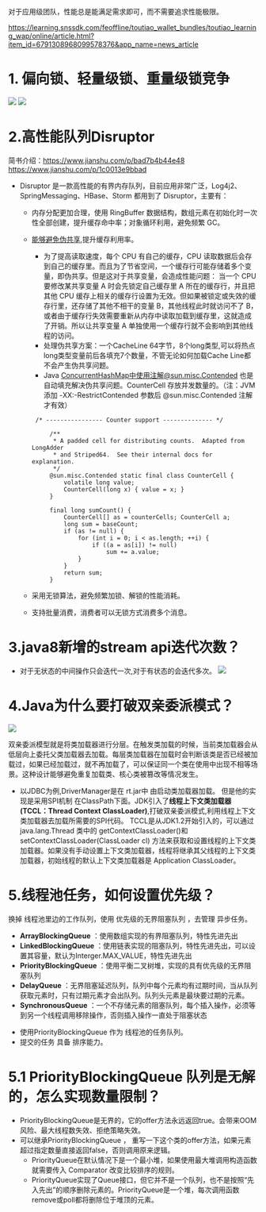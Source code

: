 
对于应用级团队，性能总是能满足需求即可，而不需要追求性能极限。


https://learning.snssdk.com/feoffline/toutiao_wallet_bundles/toutiao_learning_wap/online/article.html?item_id=6791308968099578376&app_name=news_article


# 1. 偏向锁、轻量级锁、重量级锁竞争

 ![](https://img2020.cnblogs.com/blog/1694759/202110/1694759-20211013180731349-1190196584.png)
 ![](https://img2020.cnblogs.com/blog/1694759/202110/1694759-20211013181026409-2075811936.png)   
 
# 2.高性能队列Disruptor
 
简书介绍：https://www.jianshu.com/p/bad7b4b44e48
        https://www.jianshu.com/p/1c0013e9bbad

- Disruptor 是一款高性能的有界内存队列，目前应用非常广泛，Log4j2、SpringMessaging、HBase、Storm 都用到了 Disruptor，主要有：
	- 内存分配更加合理，使用 RingBuffer 数据结构，数组元素在初始化时一次性全部创建，提升缓存命中率；对象循环利用，避免频繁 GC。
	- [能够避免伪共享](https://www.cnblogs.com/a747895159/articles/15847768.html),提升缓存利用率。
	   + 为了提高读取速度，每个 CPU 有自己的缓存，CPU 读取数据后会存到自己的缓存里。而且为了节省空间，一个缓存行可能存储着多个变量，即伪共享。但是这对于共享变量，会造成性能问题：
         当一个 CPU 要修改某共享变量 A 时会先锁定自己缓存里 A 所在的缓存行，并且把其他 CPU 缓存上相关的缓存行设置为无效。但如果被锁定或失效的缓存行里，还存储了其他不相干的变量 B，其他线程此时就访问不了 B，或者由于缓存行失效需要重新从内存中读取加载到缓存里，这就造成了开销。所以让共享变量 A 单独使用一个缓存行就不会影响到其他线程的访问。
	   + 处理伪共享方案：一个CacheLine 64字节，8个long类型,可以将热点long类型变量前后各填充7个数量，不管无论如何加载Cache Line都不会产生伪共享问题。
	   + Java ConcurrentHashMap中使用注解@sun.misc.Contended 也是自动填充解决伪共享问题。CounterCell 存放并发数量的。（注：JVM 添加 -XX:-RestrictContended 参数后 @sun.misc.Contended 注解才有效）
	   ```
        /* ---------------- Counter support -------------- */
        
            /**
             * A padded cell for distributing counts.  Adapted from LongAdder
             * and Striped64.  See their internal docs for explanation.
             */
            @sun.misc.Contended static final class CounterCell {
                volatile long value;
                CounterCell(long x) { value = x; }
            }
        
            final long sumCount() {
                CounterCell[] as = counterCells; CounterCell a;
                long sum = baseCount;
                if (as != null) {
                    for (int i = 0; i < as.length; ++i) {
                        if ((a = as[i]) != null)
                            sum += a.value;
                    }
                }
                return sum;
            }
      ```
	   
	- 采用无锁算法，避免频繁加锁、解锁的性能消耗。
	- 支持批量消费，消费者可以无锁方式消费多个消息。

# 3.java8新增的stream api迭代次数？
- 对于无状态的中间操作只会迭代一次,对于有状态的会迭代多次。
	![](https://img2020.cnblogs.com/blog/1694759/202111/1694759-20211103165032515-264003863.png)

# 4.Java为什么要打破双亲委派模式？

![](https://img2020.cnblogs.com/blog/1694759/202111/1694759-20211103165215393-1428034378.png)

双亲委派模型就是将类加载器进行分层。在触发类加载的时候，当前类加载器会从低层向上委托父类加载器去加载。每层类加载器在加载时会判断该类是否已经被加载过，如果已经加载过，就不再加载了，可以保证同一个类在使用中出现不相等场景。这种设计能够避免重复加载类、核心类被篡改等情况发生。

- 以JDBC为例,DriverManager是在 rt.jar中 由启动类加载器加载。 但是他的实现是采用SPI机制 在ClassPath下面。JDK引入了**线程上下文类加载器(TCCL：Thread Context ClassLoader)**,打破双亲委派模式,利用线程上下文类加载器去加载所需要的SPI代码。
  TCCL是从JDK1.2开始引入的，可以通过 java.lang.Thread 类中的 getContextClassLoader()和 setContextClassLoader(ClassLoader cl) 方法来获取和设置线程的上下文类加载器。如果没有手动设置上下文类加载器，线程将继承其父线程的上下文类加载器，初始线程的默认上下文类加载器是 Application ClassLoader。


# 5.线程池任务，如何设置优先级？

换掉 线程池里边的工作队列，使用 优先级的无界阻塞队列 ，去管理 异步任务。

* **ArrayBlockingQueue** ：使用数组实现的有界阻塞队列，特性先进先出
* **LinkedBlockingQueue** ：使用链表实现的阻塞队列，特性先进先出，可以设置其容量，默认为Interger.MAX_VALUE，特性先进先出
* **PriorityBlockingQueue** ：使用平衡二叉树堆，实现的具有优先级的无界阻塞队列
* **DelayQueue** ：无界阻塞延迟队列，队列中每个元素均有过期时间，当从队列获取元素时，只有过期元素才会出队列。队列头元素是最块要过期的元素。
* **SynchronousQueue** ：一个不存储元素的阻塞队列，每个插入操作，必须等到另一个线程调用移除操作，否则插入操作一直处于阻塞状态

- 使用PriorityBlockingQueue 作为 线程池的任务队列。
- 提交的任务 具备 排序能力。

# 5.1 PriorityBlockingQueue 队列是无解的，怎么实现数量限制？
- PriorityBlockingQueue是无界的，它的offer方法永远返回true。会带来OOM风险、最大线程数失效、拒绝策略失效。
- 可以继承PriorityBlockingQueue ， 重写一下这个类的offer方法，如果元素超过指定数量直接返回false，否则调用原来逻辑。
    - PriorityQueue在默认情况下是一个最小堆，如果使用最大堆调用构造函数就需要传入 Comparator 改变比较排序的规则。
    - PriorityQueue实现了Queue接口，但它并不是一个队列，也不是按照“先入先出”的顺序删除元素的。PriorityQueue是一个堆，每次调用函数remove或poll都将删除位于堆顶的元素。
















